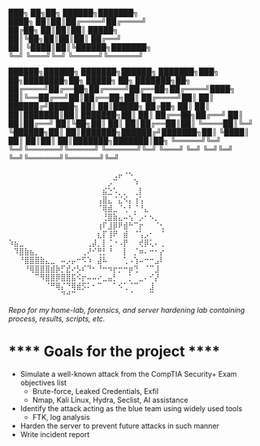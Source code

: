 
███╗   ██╗██╗ ██████╗███████╗                                                            
████╗  ██║██║██╔════╝██╔════╝                                                            
██╔██╗ ██║██║██║     █████╗                                                              
██║╚██╗██║██║██║     ██╔══╝                                                              
██║ ╚████║██║╚██████╗███████╗                                                            
╚═╝  ╚═══╝╚═╝ ╚═════╝╚══════╝                                                            
                                                                                         
 ██████╗██████╗ ███████╗██████╗ ███████╗███╗   ██╗████████╗██╗ █████╗ ██╗     ███████╗██╗
██╔════╝██╔══██╗██╔════╝██╔══██╗██╔════╝████╗  ██║╚══██╔══╝██║██╔══██╗██║     ██╔════╝██║
██║     ██████╔╝█████╗  ██║  ██║█████╗  ██╔██╗ ██║   ██║   ██║███████║██║     ███████╗██║
██║     ██╔══██╗██╔══╝  ██║  ██║██╔══╝  ██║╚██╗██║   ██║   ██║██╔══██║██║     ╚════██║╚═╝
╚██████╗██║  ██║███████╗██████╔╝███████╗██║ ╚████║   ██║   ██║██║  ██║███████╗███████║██╗
 ╚═════╝╚═╝  ╚═╝╚══════╝╚═════╝ ╚══════╝╚═╝  ╚═══╝   ╚═╝   ╚═╝╚═╝  ╚═╝╚══════╝╚══════╝╚═╝                                               

  ⠀⠀⠀⠀⠀⠀⠀⠀⠀⠀⠀⠀⠀⠀⠀⠀⠀⠀⠀⠀⢀⡤⠐⠢⠀⠀⠀⠀⠀⠀
  ⠀⠀⠀⠀⠀⠀⠀⠀⠀⠀⠀⠀⠀⠀⠀⠀⠀⠀⠀⡠⠉⠀⠀⠀⠱⠀⠀⠀⠀⠀
  ⠀⠀⠀⠀⠀⠀⠀⠀⠀⠀⠀⠀⠀⠀⠀⠀⠀⠀⣮⣑⠡⡀⡀⠀⢀⡇⠀⠀⠀⠀
  ⠀⠀⠀⠀⠀⠀⠀⠀⠀⠀⠀⠀⠀⠀⠀⠀⠀⢠⣿⣄⠈⣌⠪⡄⢰⢡⠀⠀⠀⠀
  ⠀⠀⠀⠀⠀⠀⠀⠀⠀⠀⠀⠀⠀⠀⠀⠀⠀⠈⢿⣾⣀⠈⢂⠃⡈⠘⣄⠀⠀⠀
  ⠀⠀⠀⠀⠀⠀⠀⠀⠀⠀⠀⠀⠀⠀⠀⠀⠀⠀⢘⣿⣷⣄⠤⢢⠁⡠⠂⠢⡀⠀
  ⠀⠀⠀⠀⠀⠀⠀⠀⠀⠀⠀⠀⠀⠀⠀⠀⠀⢰⠏⣸⡿⠟⣾⠓⠉⡖⠀⠀⠈⢂
  ⠀⠀⠀⠀⠀⠀⠀⠀⠀⠀⠀⠀⠀⠀⠀⠀⠀⣆⡏⢸⠟⠀⣾⠀⠈⢡⡠⠂⠀⠈
  ⠱⣦⣀⠀⠀⠀⠀⠀⠀⠀⠀⠀⠀⠀⠀⢀⡼⡀⡇⢈⠐⠠⡟⠀⠀⢞⡿⢅⠄⢀
  ⠀⠹⣿⣷⣦⡀⠀⠀⠀⠀⠀⠀⠀⠀⢀⠜⠊⢛⡃⠘⠀⠀⡇⠀⡈⠶⠄⠒⠂⡔
  ⠀⠀⠘⣿⣿⣿⣷⣄⣀⠀⠤⡠⡤⠒⠫⠱⠀⣼⠧⠀⠀⠀⢁⠠⢱⠤⠒⠒⣠⠇
  ⠀⠀⠀⠘⢿⣿⣿⣿⣾⡷⡋⣞⠔⡣⠎⠙⠂⠘⠒⠲⡖⡒⠒⡶⢙⠀⠈⠉⣸⠀
  ⠀⠀⠀⠀⠀⠉⠻⣿⣿⡿⣿⣿⣯⠪⡖⠤⠤⠔⣀⣤⡃⠀⠀⡁⠀⣀⠄⠊⡜⠀
  ⠀⠀⠀⠀⠀⠀⠀⠈⠛⢿⡌⠙⢿⣾⡫⠅⠂⠉⠀⠀⠁⠪⢁⠈⠉⠀⠀⣸⠀⠀
  ⠀⠀⠀⠀⠀⠀⠀⠀⠀⠀⠙⠚⠉⠀⠀⠀⠀⠀⠀⠀⠀⠀⠀⠈⠀⠀⠀⠉⠀⠀
  
*Repo for my home-lab, forensics, and server hardening lab containing process, results, scripts, etc.*

  **** Goals for the project ****
===================================================================================
  - Simulate a well-known attack from the CompTIA Security+ Exam objectives list
      - Brute-force, Leaked Credentials, Exfil
      - Nmap, Kali Linux, Hydra, Seclist, AI assistance
  - Identify the attack acting as the blue team using widely used tools
      - FTK, log analysis
  - Harden the server to prevent future attacks in such manner
  - Write incident report


